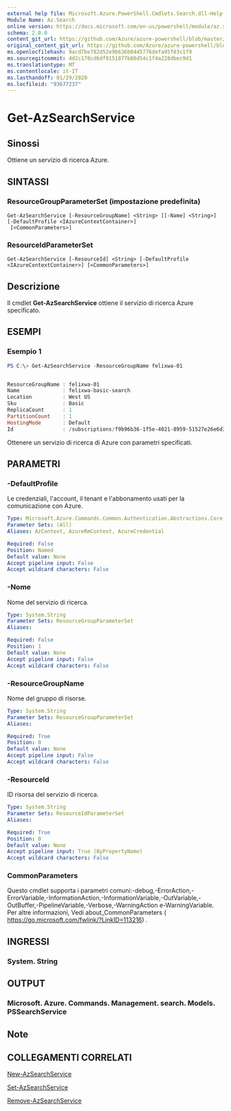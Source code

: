 ```yaml
---
external help file: Microsoft.Azure.PowerShell.Cmdlets.Search.dll-Help.xml
Module Name: Az.Search
online version: https://docs.microsoft.com/en-us/powershell/module/az.search/get-azsearchservice
schema: 2.0.0
content_git_url: https://github.com/Azure/azure-powershell/blob/master/src/Search/Search/help/Get-AzSearchService.md
original_content_git_url: https://github.com/Azure/azure-powershell/blob/master/src/Search/Search/help/Get-AzSearchService.md
ms.openlocfilehash: 9acd7be782d52e9b636b0445776defa95f83c1f9
ms.sourcegitcommit: 4d2c178cd6df9151877b08d54c1f4a228dbec9d1
ms.translationtype: MT
ms.contentlocale: it-IT
ms.lasthandoff: 01/29/2020
ms.locfileid: "93677237"
---
```

# Get-AzSearchService

## Sinossi
Ottiene un servizio di ricerca Azure.

## SINTASSI

### ResourceGroupParameterSet (impostazione predefinita)
```
Get-AzSearchService [-ResourceGroupName] <String> [[-Name] <String>] [-DefaultProfile <IAzureContextContainer>]
 [<CommonParameters>]
```

### ResourceIdParameterSet
```
Get-AzSearchService [-ResourceId] <String> [-DefaultProfile <IAzureContextContainer>] [<CommonParameters>]
```

## Descrizione
Il cmdlet **Get-AzSearchService** ottiene il servizio di ricerca Azure specificato.

## ESEMPI

### Esempio 1
```powershell
PS C:\> Get-AzSearchService -ResourceGroupName felixwa-01


ResourceGroupName : felixwa-01
Name              : felixwa-basic-search
Location          : West US
Sku               : Basic
ReplicaCount      : 1
PartitionCount    : 1
HostingMode       : Default
Id                : /subscriptions/f9b96b36-1f5e-4021-8959-51527e26e6d3/resourceGroups/felixwa-01/providers/Microsoft.Search/searchServices/felixwa-basic-search
```

Ottenere un servizio di ricerca di Azure con parametri specificati.

## PARAMETRI

### -DefaultProfile
Le credenziali, l'account, il tenant e l'abbonamento usati per la comunicazione con Azure.

```yaml
Type: Microsoft.Azure.Commands.Common.Authentication.Abstractions.Core.IAzureContextContainer
Parameter Sets: (All)
Aliases: AzContext, AzureRmContext, AzureCredential

Required: False
Position: Named
Default value: None
Accept pipeline input: False
Accept wildcard characters: False
```

### -Nome
Nome del servizio di ricerca.

```yaml
Type: System.String
Parameter Sets: ResourceGroupParameterSet
Aliases:

Required: False
Position: 1
Default value: None
Accept pipeline input: False
Accept wildcard characters: False
```

### -ResourceGroupName
Nome del gruppo di risorse.

```yaml
Type: System.String
Parameter Sets: ResourceGroupParameterSet
Aliases:

Required: True
Position: 0
Default value: None
Accept pipeline input: False
Accept wildcard characters: False
```

### -ResourceId
ID risorsa del servizio di ricerca.

```yaml
Type: System.String
Parameter Sets: ResourceIdParameterSet
Aliases:

Required: True
Position: 0
Default value: None
Accept pipeline input: True (ByPropertyName)
Accept wildcard characters: False
```

### CommonParameters
Questo cmdlet supporta i parametri comuni:-debug,-ErrorAction,-ErrorVariable,-InformationAction,-InformationVariable,-OutVariable,-OutBuffer,-PipelineVariable,-Verbose,-WarningAction e-WarningVariable. Per altre informazioni, Vedi about_CommonParameters ( https://go.microsoft.com/fwlink/?LinkID=113216) .

## INGRESSI

### System. String

## OUTPUT

### Microsoft. Azure. Commands. Management. search. Models. PSSearchService

## Note

## COLLEGAMENTI CORRELATI

[New-AzSearchService](./New-AzSearchService.md)

[Set-AzSearchService](./Set-AzSearchService.md)

[Remove-AzSearchService](./Remove-AzSearchService.md)